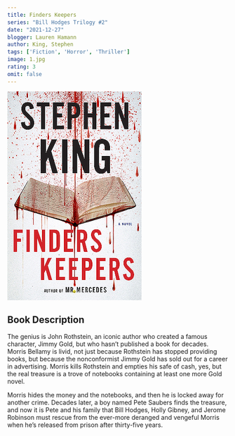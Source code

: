 ```yaml
---
title: Finders Keepers
series: "Bill Hodges Trilogy #2"
date: "2021-12-27"
blogger: Lauren Hamann
author: King, Stephen
tags: ['Fiction', 'Horror', 'Thriller']
image: 1.jpg
rating: 3
omit: false
---
```


![Book Cover](1.jpg)


## Book Description

The genius is John Rothstein, an iconic author who created a famous character, Jimmy Gold, but who hasn’t published a book for decades. Morris Bellamy is livid, not just because Rothstein has stopped providing books, but because the nonconformist Jimmy Gold has sold out for a career in advertising. Morris kills Rothstein and empties his safe of cash, yes, but the real treasure is a trove of notebooks containing at least one more Gold novel.

Morris hides the money and the notebooks, and then he is locked away for another crime. Decades later, a boy named Pete Saubers finds the treasure, and now it is Pete and his family that Bill Hodges, Holly Gibney, and Jerome Robinson must rescue from the ever-more deranged and vengeful Morris when he’s released from prison after thirty-five years.